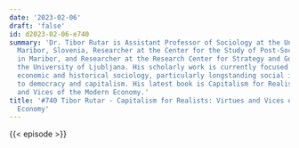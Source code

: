 ```yaml
---
date: '2023-02-06'
draft: 'false'
id: d2023-02-06-e740
summary: 'Dr. Tibor Rutar is Assistant Professor of Sociology at the University of
  Maribor, Slovenia, Researcher at the Center for the Study of Post-Socialist Societies
  in Maribor, and Researcher at the Research Center for Strategy and Governance at
  the University of Ljubljana. His scholarly work is currently focused on political,
  economic and historical sociology, particularly longstanding social issues related
  to democracy and capitalism. His latest book is Capitalism for Realists: Virtues
  and Vices of the Modern Economy.'
title: '#740 Tibor Rutar - Capitalism for Realists: Virtues and Vices of the Modern
  Economy'
---
```

{{< episode >}}
